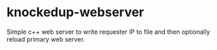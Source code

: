 # knockedup-webserver
Simple c++ web server to write requester IP to file and then optionally reload primary web server.
